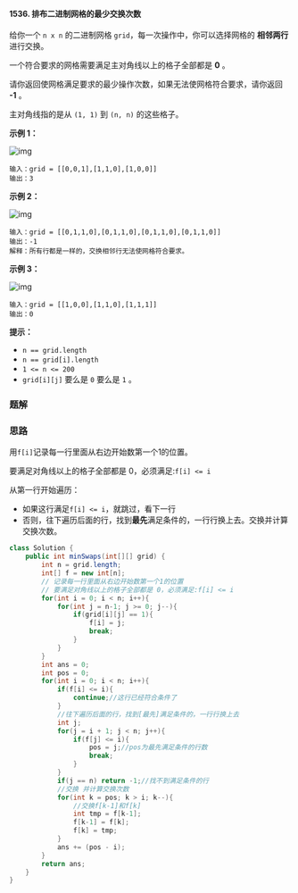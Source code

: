 #### 1536. 排布二进制网格的最少交换次数

给你一个 `n x n` 的二进制网格 `grid`，每一次操作中，你可以选择网格的 **相邻两行** 进行交换。

一个符合要求的网格需要满足主对角线以上的格子全部都是 **0** 。

请你返回使网格满足要求的最少操作次数，如果无法使网格符合要求，请你返回 **-1** 。

主对角线指的是从 `(1, 1)` 到 `(n, n)` 的这些格子。

**示例 1：**

![img](http://gitlab.wsh-study.com/xp-study/LeeteCode/-/blob/master/贪心算法/images/排布二进制网格的最少交换次数/1.jpg)

```shell
输入：grid = [[0,0,1],[1,1,0],[1,0,0]]
输出：3
```

**示例 2：**

![img](http://gitlab.wsh-study.com/xp-study/LeeteCode/-/blob/master/贪心算法/images/排布二进制网格的最少交换次数/2.jpg)

```shell
输入：grid = [[0,1,1,0],[0,1,1,0],[0,1,1,0],[0,1,1,0]]
输出：-1
解释：所有行都是一样的，交换相邻行无法使网格符合要求。
```

**示例 3：**

![img](http://gitlab.wsh-study.com/xp-study/LeeteCode/-/blob/master/贪心算法/images/排布二进制网格的最少交换次数/3.jpg)

```shell
输入：grid = [[1,0,0],[1,1,0],[1,1,1]]
输出：0
```

**提示：**

- `n == grid.length`
- `n == grid[i].length`
- `1 <= n <= 200`
- `grid[i][j]` 要么是 `0` 要么是 `1` 。



### 题解

### 思路

用`f[i]`记录每一行里面从右边开始数第一个1的位置。

要满足对角线以上的格子全部都是 0，必须满足:`f[i] <= i`

从第一行开始遍历：

- 如果这行满足`f[i] <= i`，就跳过，看下一行
- 否则，往下遍历后面的行，找到**最先**满足条件的，一行行换上去。交换并计算交换次数。

```java
class Solution {
    public int minSwaps(int[][] grid) {
        int n = grid.length;
        int[] f = new int[n];
        // 记录每一行里面从右边开始数第一个1的位置
        // 要满足对角线以上的格子全部都是 0，必须满足:f[i] <= i
        for(int i = 0; i < n; i++){
            for(int j = n-1; j >= 0; j--){
                if(grid[i][j] == 1){
                    f[i] = j;
                    break;
                }
            }
        }
        int ans = 0;
        int pos = 0;
        for(int i = 0; i < n; i++){
            if(f[i] <= i){
                continue;//这行已经符合条件了
            }
            //往下遍历后面的行，找到[最先]满足条件的，一行行换上去
            int j;
            for(j = i + 1; j < n; j++){
                if(f[j] <= i){ 
                    pos = j;//pos为最先满足条件的行数
                    break;
                }
            }
            if(j == n) return -1;//找不到满足条件的行
            //交换 并计算交换次数
            for(int k = pos; k > i; k--){
                //交换f[k-1]和f[k]
                int tmp = f[k-1];
                f[k-1] = f[k];
                f[k] = tmp;
            }
            ans += (pos - i);
        }
        return ans;
    }
}
```

